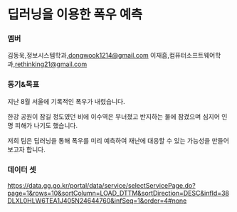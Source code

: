 # 딥러닝을 이용한 폭우 예측
### 멤버

김동욱,정보시스템학과,dongwook1214@gmail.com
이재흠,컴퓨터소프트웨어학과,rethinking21@gmail.com

### 동기&목표

지난 8월 서울에 기록적인 폭우가 내렸습니다.

한강 공원이 잠길 정도였던 비에 이수역은 무너졌고 반지하는 물에 잠겼으며 심지어 인명 피해가 나기도 했습니다.

저희 팀은 딥러닝을 통해 폭우를 미리 예측하여 재난에 대응할 수 있는 가능성을 만들어보고자 합니다.


### 데이터 셋
https://data.gg.go.kr/portal/data/service/selectServicePage.do?page=1&rows=10&sortColumn=LOAD_DTTM&sortDirection=DESC&infId=38DLXL0HLW6TEA1J405N24644760&infSeq=1&order=4#none
